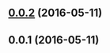 <a name="0.0.2"></a>
## [0.0.2](https://github.com/annathea/resume/compare/0.0.1...v0.0.2) (2016-05-11)



<a name="0.0.1"></a>
## 0.0.1 (2016-05-11)



